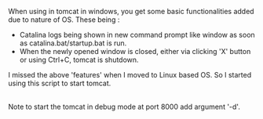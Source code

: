 When using in tomcat in windows, you get some basic functionalities added due to nature of OS. These being :<br>
<ul>
	<li>Catalina logs being shown in new command prompt like window as soon as catalina.bat/startup.bat is run.</li>
	<li>When the newly opened window is closed, either via clicking 'X' button or using Ctrl+C, tomcat is shutdown.</li>
</ul>

I missed the above 'features' when I moved to Linux based OS. So I started using this script to start tomcat.<br/><br/>

Note to start the tomcat in debug mode at port 8000 add argument '-d'. 
